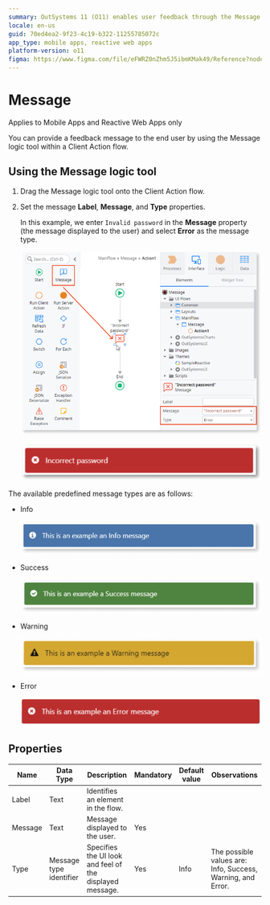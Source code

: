 ```yaml
---
summary: OutSystems 11 (O11) enables user feedback through the Message logic tool in Client Action flows for Mobile and Reactive Web Apps.
locale: en-us
guid: 70ed4ea2-9f23-4c19-b322-11255785072c
app_type: mobile apps, reactive web apps
platform-version: o11
figma: https://www.figma.com/file/eFWRZ0nZhm5J5ibmKMak49/Reference?node-id=845:1547
---
```


# Message

<div class="info" markdown="1">

Applies to Mobile Apps and Reactive Web Apps only

</div>

You can provide a feedback message to the end user by using the Message logic tool within a Client Action flow.

## Using the Message logic tool

1. Drag the Message logic tool onto the Client Action flow.
1. Set the message **Label**, **Message**, and **Type** properties.

    In this example, we enter ``Invalid password`` in the **Message** property (the message displayed to the user) and select **Error** as the message type.  

    ![Screenshot showing the configuration of the Message logic tool with 'Invalid password' as the message and 'Error' as the type](images/message-class-1-ss.png "Message Logic Tool Configuration")

    ![Screenshot of the Message logic tool placed within a Client Action flow in Service Studio](images/message-class-6-ss.png "Message Logic Tool on Client Action Flow")

The available predefined message types are as follows:

* Info

    ![Example of an 'Info' type feedback message in Service Studio](images/message-class-2-ss.png "Info Message Type")

* Success

    ![Example of a 'Success' type feedback message in Service Studio](images/message-class-3-ss.png "Success Message Type")

* Warning

    ![Example of a 'Warning' type feedback message in Service Studio](images/message-class-4-ss.png "Warning Message Type")

* Error

    ![Example of an 'Error' type feedback message in Service Studio](images/message-class-5-ss.png "Error Message Type")


## Properties

<table markdown="1">
<thead>
<tr>
<th>Name</th>
<th>Data Type</th>
<th>Description</th>
<th>Mandatory</th>
<th>Default value</th>
<th>Observations</th>
</tr>
</thead>
<tbody>
<tr>
<td title="Label">Label</td>
<td>Text</td>
<td>Identifies an element in the flow.</td>
<td></td>
<td></td>
<td></td>
</tr>
<tr>
<td title="Message">Message</td>
<td>Text</td>
<td>Message displayed to the user.</td>
<td>Yes</td>
<td></td>
<td></td>
</tr>
<tr>
<td title="Type">Type</td>
<td>Message type identifier</td>
<td>Specifies the UI look and feel of the displayed message.</td>
<td>Yes</td>
<td>Info</td>
<td>The possible values are: Info, Success, Warning, and Error.</td>
</tr>
</tbody>
</table>

